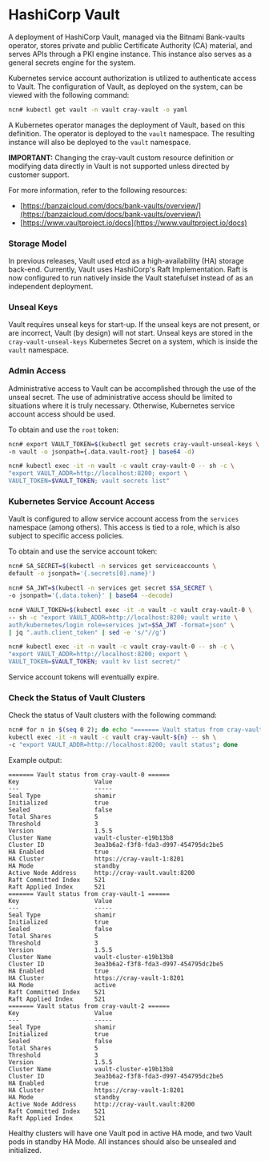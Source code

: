 # HashiCorp Vault

A deployment of HashiCorp Vault, managed via the Bitnami Bank-vaults operator, stores private and public Certificate Authority \(CA\) material, and serves APIs through a PKI engine instance. This instance also serves as a general secrets engine for the system.

Kubernetes service account authorization is utilized to authenticate access to Vault. The configuration of Vault, as deployed on the system, can be viewed with the following command:

```bash
ncn# kubectl get vault -n vault cray-vault -o yaml
```

A Kubernetes operator manages the deployment of Vault, based on this definition. The operator is deployed to the `vault` namespace. The resulting instance will also be deployed to the `vault` namespace.

**IMPORTANT:** Changing the cray-vault custom resource definition or modifying data directly in Vault is not supported unless directed by customer support.

For more information, refer to the following resources:

-   [https://banzaicloud.com/docs/bank-vaults/overview/](https://banzaicloud.com/docs/bank-vaults/overview/)
-   [https://www.vaultproject.io/docs](https://www.vaultproject.io/docs)

### Storage Model

In previous releases, Vault used etcd as a high-availability \(HA\) storage back-end. Currently, Vault uses HashiCorp's Raft Implementation. Raft is now configured to run natively inside the Vault statefulset instead of as an independent deployment.

### Unseal Keys

Vault requires unseal keys for start-up. If the unseal keys are not present, or are incorrect, Vault \(by design\) will not start. Unseal keys are stored in the `cray-vault-unseal-keys` Kubernetes Secret on a system, which is inside the `vault` namespace.

### Admin Access

Administrative access to Vault can be accomplished through the use of the unseal secret. The use of administrative access should be limited to situations where it is truly necessary. Otherwise, Kubernetes service account access should be used.

To obtain and use the `root` token:

```bash
ncn# export VAULT_TOKEN=$(kubectl get secrets cray-vault-unseal-keys \
-n vault -o jsonpath={.data.vault-root} | base64 -d)

ncn# kubectl exec -it -n vault -c vault cray-vault-0 -- sh -c \
"export VAULT_ADDR=http://localhost:8200; export \
VAULT_TOKEN=$VAULT_TOKEN; vault secrets list"
```

### Kubernetes Service Account Access

Vault is configured to allow service account access from the `services` namespace \(among others\). This access is tied to a role, which is also subject to specific access policies.

To obtain and use the service account token:

```bash
ncn# SA_SECRET=$(kubectl -n services get serviceaccounts \
default -o jsonpath='{.secrets[0].name}')

ncn# SA_JWT=$(kubectl -n services get secret $SA_SECRET \
-o jsonpath='{.data.token}' | base64 --decode)

ncn# VAULT_TOKEN=$(kubectl exec -it -n vault -c vault cray-vault-0 \
-- sh -c "export VAULT_ADDR=http://localhost:8200; vault write \
auth/kubernetes/login role=services jwt=$SA_JWT -format=json" \
| jq ".auth.client_token" | sed -e 's/"//g')

ncn# kubectl exec -it -n vault -c vault cray-vault-0 -- sh -c \
"export VAULT_ADDR=http://localhost:8200; export \
VAULT_TOKEN=$VAULT_TOKEN; vault kv list secret/"
```

Service account tokens will eventually expire.

### Check the Status of Vault Clusters

Check the status of Vault clusters with the following command:

```bash
ncn# for n in $(seq 0 2); do echo "======= Vault status from cray-vault-${n} ======"; \
kubectl exec -it -n vault -c vault cray-vault-${n} -- sh \
-c "export VAULT_ADDR=http://localhost:8200; vault status"; done
```

Example output:

```
======= Vault status from cray-vault-0 ======
Key                     Value
---                     -----
Seal Type               shamir
Initialized             true
Sealed                  false
Total Shares            5
Threshold               3
Version                 1.5.5
Cluster Name            vault-cluster-e19b13b8
Cluster ID              3ea3b6a2-f3f8-fda3-d997-454795dc2be5
HA Enabled              true
HA Cluster              https://cray-vault-1:8201
HA Mode                 standby
Active Node Address     http://cray-vault.vault:8200
Raft Committed Index    521
Raft Applied Index      521
======= Vault status from cray-vault-1 ======
Key                     Value
---                     -----
Seal Type               shamir
Initialized             true
Sealed                  false
Total Shares            5
Threshold               3
Version                 1.5.5
Cluster Name            vault-cluster-e19b13b8
Cluster ID              3ea3b6a2-f3f8-fda3-d997-454795dc2be5
HA Enabled              true
HA Cluster              https://cray-vault-1:8201
HA Mode                 active
Raft Committed Index    521
Raft Applied Index      521
======= Vault status from cray-vault-2 ======
Key                     Value
---                     -----
Seal Type               shamir
Initialized             true
Sealed                  false
Total Shares            5
Threshold               3
Version                 1.5.5
Cluster Name            vault-cluster-e19b13b8
Cluster ID              3ea3b6a2-f3f8-fda3-d997-454795dc2be5
HA Enabled              true
HA Cluster              https://cray-vault-1:8201
HA Mode                 standby
Active Node Address     http://cray-vault.vault:8200
Raft Committed Index    521
Raft Applied Index      521
```

Healthy clusters will have one Vault pod in active HA mode, and two Vault pods in standby HA Mode. All instances should also be unsealed and initialized.

